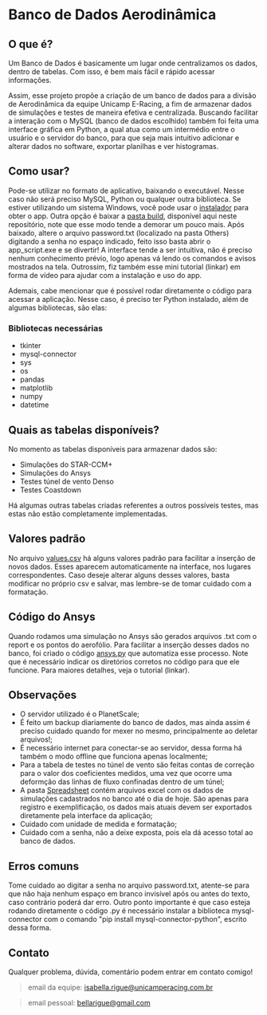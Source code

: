 # Banco de Dados Aerodinâmica 

## O que é?

Um Banco de Dados é basicamente um lugar onde centralizamos os dados, dentro de tabelas. Com isso, é bem mais fácil e rápido acessar informações. 

Assim, esse projeto propõe a criação de um banco de dados para a divisão de Aerodinâmica da equipe Unicamp E-Racing, a fim de armazenar dados de simulações e testes de maneira efetiva e centralizada. Buscando facilitar a interação com o MySQL (banco de dados escolhido) também foi feita uma interface gráfica em Python, a qual atua como um intermédio entre o usuário e o servidor do banco, para que seja mais intuitivo adicionar e alterar dados no software, exportar planilhas e ver histogramas.

## Como usar?

Pode-se utilizar no formato de aplicativo, baixando o executável. Nesse caso não será preciso MySQL, Python ou qualquer outra biblioteca. Se estiver utilizando um sistema Windows, você pode usar o [instalador](https://drive.google.com/file/d/1Cr7XbCGEswlSXTWD1gX-Qcu0XpieaJBs/view?usp=sharing) para obter o app. Outra opção é baixar a [pasta build](../build), disponível aqui neste repositório, note que esse modo tende a demorar um pouco mais. Após baixado, altere o arquivo password.txt (localizado na pasta Others) digitando a senha no espaço indicado, feito isso basta abrir o app_script.exe e se divertir! A interface tende a ser intuitiva, não é preciso nenhum conhecimento prévio, logo apenas vá lendo os comandos e avisos mostrados na tela. Outrossim, fiz também esse mini tutorial (linkar) em forma de vídeo para ajudar com a instalação e uso do app.

Ademais, cabe mencionar que é possível rodar diretamente o código para acessar a aplicação. Nesse caso, é preciso ter Python instalado, além de algumas bibliotecas, são elas:

### Bibliotecas necessárias 

- tkinter
- mysql-connector
- sys
- os
- pandas
- matplotlib
- numpy
- datetime

## Quais as tabelas disponíveis?

No momento as tabelas disponíveis para armazenar dados são:

- Simulações do STAR-CCM+
- Simulações do Ansys
- Testes túnel de vento Denso
- Testes Coastdown

Há algumas outras tabelas criadas referentes a outros possíveis testes, mas estas não estão completamente implementadas.

## Valores padrão

No arquivo [values.csv](../Others/values.csv) há alguns valores padrão para facilitar a inserção de novos dados. Esses aparecem automaticamente na interface, nos lugares correspondentes. Caso deseje alterar alguns desses valores, basta modificar no próprio csv e salvar, mas lembre-se de tomar cuidado com a formatação.

## Código do Ansys

Quando rodamos uma simulação no Ansys são gerados arquivos .txt com o report e os pontos do aerofólio. Para facilitar a inserção desses dados no banco, foi criado o código [ansys.py](../ansys.py) que automatiza esse processo. Note que é necessário indicar os diretórios corretos no código para que ele funcione. Para maiores detalhes, veja o tutorial (linkar).

## Observações

- O servidor utilizado é o PlanetScale;
- É feito um backup diariamente do banco de dados, mas ainda assim é preciso cuidado quando for mexer no mesmo, principalmente ao deletar arquivos!;
- É necessário internet para conectar-se ao servidor, dessa forma há também o modo offline que funciona apenas localmente;
- Para a tabela de testes no túnel de vento são feitas contas de correção para o valor dos coeficientes medidos, uma vez que ocorre uma deformção das linhas de fluxo confinadas dentro de um túnel;
- A pasta [Spreadsheet](../Spreadsheet) contém arquivos excel com os dados de simulações cadastrados no banco até o dia de hoje. São apenas para registro e exemplificação, os dados mais atuais devem ser exportados diretamente pela interface da aplicação;
- Cuidado com unidade de medida e formatação;
- Cuidado com a senha, não a deixe exposta, pois ela dá acesso total ao banco de dados.

## Erros comuns 

Tome cuidado ao digitar a senha no arquivo password.txt, atente-se para que não haja nenhum espaço em branco invisível após ou antes do texto, caso contrário poderá dar erro. Outro ponto importante é que caso esteja rodando diretamente o código .py é necessário instalar a biblioteca mysql-connector com o comando "pip install mysql-connector-python", escrito dessa forma.

## Contato

Qualquer problema, dúvida, comentário podem entrar em contato comigo! 
> email da equipe: isabella.rigue@unicamperacing.com.br

> email pessoal: bellarigue@gmail.com